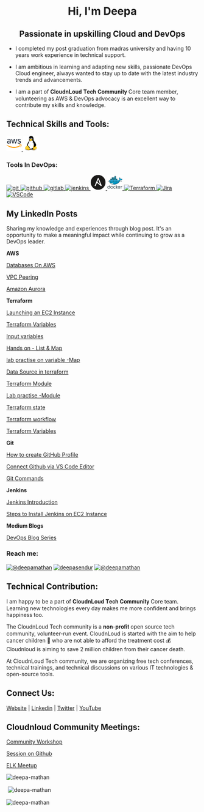 <h1 align="center">Hi, I'm Deepa</h1>

<h2 align="center">Passionate in upskilling Cloud and DevOps</h3>

- I completed my post graduation from madras university and having 10 years work experience in technical support.
  
- I am ambitious in learning and adapting new skills, passionate DevOps Cloud engineer, always wanted to stay up to date with the latest industry trends and advancements.

- I am a part of 𝐂𝐥𝐨𝐮𝐝𝐧𝐋𝐨𝐮𝐝 𝐓𝐞𝐜𝐡 𝐂𝐨𝐦𝐦𝐮𝐧𝐢𝐭𝐲 Core team member, volunteering as AWS & DevOps advocacy is an excellent way to contribute my skills and knowledge.

<h2 align="left">Technical Skills and Tools:</h2>

<p align="left"> <a href="https://aws.amazon.com" target="_blank" rel="noreferrer">   <img src="https://raw.githubusercontent.com/devicons/devicon/master/icons/amazonwebservices/amazonwebservices-original-wordmark.svg" alt="aws" width="40" height="40"/> </a>  <a href="https://www.linux.org/" target="_blank" rel="noreferrer">   <img src="https://raw.githubusercontent.com/devicons/devicon/master/icons/linux/linux-original.svg" alt="linux" width="40" height="40"/> </a> </p>  
 

<h3 align="left">Tools In DevOps:</h3>

<p align="left"> <a href="https://git-scm.com/" target="_blank" rel="noreferrer">   <img src="https://github.com/deepa-mathan/devicons/blob/master/icons/git/git-original.svg" alt="git" width="40" height="40"/> </a>  <a href="https://github.com//" target="_blank" rel="noreferrer">   <img src="https://github.com/deepa-mathan/devicons/blob/master/icons/github/github-original-wordmark.svg" alt="github" width="40" height="40"/> </a>  <a href="https://about.gitlab.com/" target="_blank" rel="noreferrer">   <img src="https://github.com/deepa-mathan/devicons/blob/master/icons/gitlab/gitlab-original.svg" alt="gitlab" width="40" height="40"/> </a>  <a href="https://www.jenkins.io" target="_blank" rel="noreferrer">   <img src="https://www.vectorlogo.zone/logos/jenkins/jenkins-icon.svg" alt="jenkins" width="40" height="40"/> </a>  <a href="https://www.ansible.com/" target="_blank" rel="noreferrer">   <img src="https://github.com/devicons/devicon/blob/master/icons/ansible/ansible-original.svg" alt="Ansible" width="40" height="40"/> </a>  <a href="https://www.docker.com/" target="_blank" rel="noreferrer">   <img src="https://raw.githubusercontent.com/devicons/devicon/master/icons/docker/docker-original-wordmark.svg" alt="docker" width="40" height="40"/> </a>  <a href="https://www.terraform.io/" target="_blank" rel="noreferrer">   <img src="https://github.com/deepa-mathan/devicons/blob/master/icons/terraform/terraform-original.svg" alt="Terraform" width="40" height="40"/> </a>  <a href="https://www.atlassian.com/software/jira/" target="_blank" rel="noreferrer">   <img src="https://github.com/deepa-mathan/devicons/blob/master/icons/jira/jira-original.svg" alt="Jira" width="40" height="40"/> </a>  <a href="https://code.visualstudio.com/" target="_blank" rel="noreferrer">   <img src="https://github.com/deepa-mathan/devicons/blob/master/icons/vscode/vscode-original.svg" alt="VSCode" width="40" height="40"/> </a> </p>

## My LinkedIn Posts

Sharing my knowledge and experiences through blog post. It's an opportunity to make a meaningful impact while continuing to grow as a DevOps leader. 

**AWS**

[Databases On AWS](https://www.linkedin.com/posts/deepamathan_aws-training-community-activity-7019008623469096960-PGMB?utm_source=share&utm_medium=member_desktop)

[VPC Peering](https://www.linkedin.com/posts/deepamathan_vpc-terraform-aws-activity-7029547369696272385-si7Q?utm_source=share&utm_medium=member_desktop)

[Amazon Aurora](https://www.linkedin.com/posts/deepamathan_aws-rds-community-activity-7049822600541179905-uE-A?utm_source=share&utm_medium=member_desktop)

**Terraform**

[Launching an EC2 Instance](https://www.linkedin.com/posts/deepamathan_terraform-terraform-aws-activity-7010659370065690624-cxrJ?utm_source=share&utm_medium=member_desktop)

[Terraform Variables](https://www.linkedin.com/posts/deepamathan_terraform-activity-7011156834560475137-n7KJ?utm_source=share&utm_medium=member_desktop)

[Input variables](https://www.linkedin.com/posts/deepamathan_aws-training-community-activity-7011512048920530944-GbF5?utm_source=share&utm_medium=member_desktop)

[Hands on - List & Map](https://www.linkedin.com/posts/deepamathan_aws-training-community-activity-7011996289169072128-cxn9?utm_source=share&utm_medium=member_desktop)

[lab practise on variable -Map](https://www.linkedin.com/posts/deepamathan_aws-training-community-activity-7012609009845243904-jycH?utm_source=share&utm_medium=member_desktop)

[Data Source in terraform](https://www.linkedin.com/posts/deepamathan_terraform-aws-training-activity-7013689181742800896-jGsh?utm_source=share&utm_medium=member_desktop)

[Terraform Module](https://www.linkedin.com/posts/deepamathan_terraform-aws-training-activity-7015402933399805952-jWFn?utm_source=share&utm_medium=member_desktop)

[Lab practise -Module](https://www.linkedin.com/posts/deepamathan_terraform-aws-training-activity-7016109944328380416-iwfc?utm_source=share&utm_medium=member_desktop)

[Terraform state](https://www.linkedin.com/posts/deepamathan_terraform-terraform-aws-activity-7017913300541726720-_2kT?utm_source=share&utm_medium=member_desktop)

[Terraform workflow](https://www.linkedin.com/posts/deepamathan_terraform-terraform-terraform-activity-7018292543511560192-mK9u/?utm_source=share&utm_medium=member_desktop)

[Terraform Variables](https://www.linkedin.com/posts/deepamathan_a-note-on-terraform-variables-activity-7037842171399479296-weva?utm_source=share&utm_medium=member_desktop)

**Git**

[How to create GitHub Profile](https://www.linkedin.com/posts/deepamathan_github-profile-creation-and-git-commands-activity-7042520650623700992-wBwo?utm_source=share&utm_medium=member_desktop)

[Connect Github via VS Code Editor](https://www.linkedin.com/posts/deepamathan_technology-cloudnloud-devops-activity-7032085262402805760-pGhE?utm_source=share&utm_medium=member_desktop)

[Git Commands](https://www.linkedin.com/posts/deepamathan_cloudnloud-devops-community-activity-7032284711842439168-uh-E?utm_source=share&utm_medium=member_desktop)

**Jenkins**

[Jenkins Introduction](https://www.linkedin.com/posts/deepamathan_connections-devops-cloud-activity-7027346755427979264-FNSk?utm_source=share&utm_medium=member_desktop)

[Steps to Install Jenkins on EC2 Instance](https://www.linkedin.com/posts/deepamathan_step-to-install-jenkins-on-aws-ec2-instance-activity-7046214195293405184-FOvO?utm_source=share&utm_medium=member_desktop)

**Medium Blogs**

[DevOps Blog Series](https://medium.com/cloudnloud/a-series-of-devops-tools-e1de1aecbf28)


<h3 align="left">Reach me:</h3>
<p align="left">
<a href="https://linkedin.com/in/@deepamathan" target="blank"><img align="center" src="https://raw.githubusercontent.com/rahuldkjain/github-profile-readme-generator/master/src/images/icons/Social/linked-in-alt.svg" alt="@deepamathan" height="30" width="40" /></a>
<a href="https://twitter.com/deepasendur" target="blank"><img align="center" src="https://raw.githubusercontent.com/rahuldkjain/github-profile-readme-generator/master/src/images/icons/Social/twitter.svg" alt="deepasendur" height="30" width="40" /></a>
<a href="https://medium.com/@deepamathan" target="blank"><img align="center" src="https://raw.githubusercontent.com/rahuldkjain/github-profile-readme-generator/master/src/images/icons/Social/medium.svg" alt="@deepamathan" height="30" width="40" /></a>
</p>



## Technical Contribution:

I am happy to be a part of 𝐂𝐥𝐨𝐮𝐝𝐧𝐋𝐨𝐮𝐝 𝐓𝐞𝐜𝐡 𝐂𝐨𝐦𝐦𝐮𝐧𝐢𝐭𝐲 Core team. Learning new technologies every day makes me more confident and brings happiness too. 

The CloudnLoud Tech community is a 𝐧𝐨𝐧-𝐩𝐫𝐨𝐟𝐢𝐭 open source tech community, volunteer-run event. CloudnLoud is started with the aim to help cancer children 👦 who are not able to afford the treatment cost 💰Cloudnloud is aiming to save 2 million children from their cancer death.

At CloudnLoud Tech community, we are organizing free tech conferences, technical trainings, and technical discussions on various IT technologies & open-source tools. 

## Connect Us: 

 [Website](https://cloudnloud.com/) | [Linkedin](https://www.linkedin.com/company/cloudnloud/) | [Twitter](https://twitter.com/cloudnloud) | [YouTube](https://www.youtube.com/@CloudnLoud)

## Cloudnloud Community Meetings:

[Community Workshop](https://www.linkedin.com/posts/deepamathan_building-experience-cloudnloud-activity-7040383610901712896-EAfj?utm_source=share&utm_medium=member_desktop)

[Session on Github](https://www.linkedin.com/posts/deepamathan_community-github-opensource-activity-7040699671509426176-oY5T?utm_source=share&utm_medium=member_desktop)

[ELK Meetup](https://www.linkedin.com/posts/deepamathan_cloudnloud-technology-aws-activity-7070845865841610752-GoSP?utm_source=share&utm_medium=member_desktop)


<p align="left"> <img src="https://komarev.com/ghpvc/?username=deepa-mathan&label=Profile%20views&color=0e75b6&style=flat" alt="deepa-mathan" /> </p>

<p>&nbsp;<img align="center" src="https://github-readme-stats.vercel.app/api?username=deepa-mathan&show_icons=true&locale=en" alt="deepa-mathan" /></p>

<p><img align="center" src="https://github-readme-streak-stats.herokuapp.com/?user=deepa-mathan&" alt="deepa-mathan" /></p>




